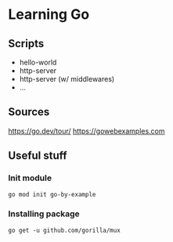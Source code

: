 # Learning Go

## Scripts

- hello-world
- http-server
- http-server (w/ middlewares)
- ...

## Sources

https://go.dev/tour/
https://gowebexamples.com

## Useful stuff

### Init module
```shell
go mod init go-by-example
```

### Installing package
```shell
go get -u github.com/gorilla/mux
```
